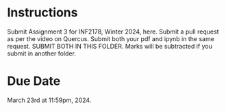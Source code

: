 # Instructions
Submit Assignment 3 for INF2178, Winter 2024, here. Submit a pull request as per the video on Quercus. Submit both your pdf and ipynb in the same request. SUBMIT BOTH IN THIS FOLDER. Marks will be subtracted if you submit in another folder.

# Due Date
March 23rd at 11:59pm, 2024.
